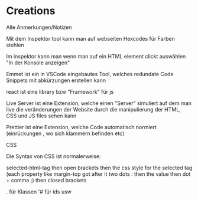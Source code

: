 # Creations

Alle Anmerkungen/Notizen

Mit dem Inspektor tool kann man auf webseiten Hexcodes für Farben stehlen

Im inspektor kann man wenn man auf ein HTML element clickt auswählen "In der Konsole anzeigen"

Emmet ist ein in VSCode eingebautes Tool, welches redundate Code Snippets mit abkürzungen erstellen kann

react ist eine library bzw "Framework" für js

Live Server ist eine Extension, welche einen "Server" simuliert auf dem man live die veränderungen der Website durch die manipulierung der HTML, CSS und JS files sehen kann

Prettier ist eine Extension, welche Code automatisch normiert (einrückungen , wo sich klammern befinden etc)

CSS

Die Syntax von CSS ist normalerweise:

selected-html-tag
then open brackets
then the css style for the selected tag (each property like margin-top got after it two dots : then the value then dot + comma ;)
then closed brackets

. für Klassen
'# für ids usw
